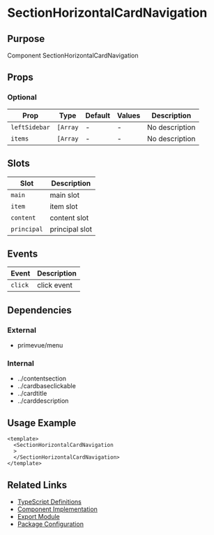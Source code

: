 # SectionHorizontalCardNavigation

## Purpose

Component SectionHorizontalCardNavigation

## Props

### Optional
| Prop | Type | Default | Values | Description |
|------|------|---------|--------|-------------|
| `leftSidebar` | `[Array` | - | - | No description |
| `items` | `[Array` | - | - | No description |

## Slots

| Slot | Description |
|------|-------------|
| `main` | main slot |
| `item` | item slot |
| `content` | content slot |
| `principal` | principal slot |

## Events

| Event | Description |
|-------|-------------|
| `click` | click event |

## Dependencies

### External
- primevue/menu

### Internal
- ../contentsection
- ../cardbaseclickable
- ../cardtitle
- ../carddescription

## Usage Example

```vue
<template>
  <SectionHorizontalCardNavigation
  >
  </SectionHorizontalCardNavigation>
</template>
```

## Related Links

- [TypeScript Definitions](./SectionHorizontalCardNavigation.d.ts)
- [Component Implementation](./SectionHorizontalCardNavigation.vue)
- [Export Module](./sectionhorizontalcardnavigation.js)
- [Package Configuration](./package.json)
